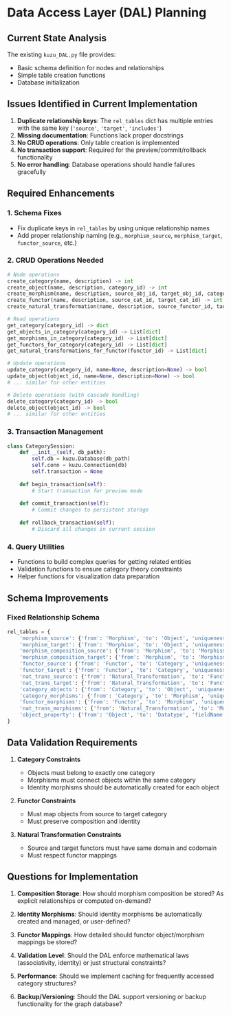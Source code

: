 # Data Access Layer (DAL) Planning

## Current State Analysis

The existing `kuzu_DAL.py` file provides:
- Basic schema definition for nodes and relationships
- Simple table creation functions
- Database initialization

## Issues Identified in Current Implementation

1. **Duplicate relationship keys**: The `rel_tables` dict has multiple entries with the same key (`'source'`, `'target'`, `'includes'`)
2. **Missing documentation**: Functions lack proper docstrings
3. **No CRUD operations**: Only table creation is implemented
4. **No transaction support**: Required for the preview/commit/rollback functionality
5. **No error handling**: Database operations should handle failures gracefully

## Required Enhancements

### 1. Schema Fixes
- Fix duplicate keys in `rel_tables` by using unique relationship names
- Add proper relationship naming (e.g., `morphism_source`, `morphism_target`, `functor_source`, etc.)

### 2. CRUD Operations Needed
```python
# Node operations
create_category(name, description) -> int
create_object(name, description, category_id) -> int
create_morphism(name, description, source_obj_id, target_obj_id, category_id) -> int
create_functor(name, description, source_cat_id, target_cat_id) -> int
create_natural_transformation(name, description, source_functor_id, target_functor_id) -> int

# Read operations
get_category(category_id) -> dict
get_objects_in_category(category_id) -> List[dict]
get_morphisms_in_category(category_id) -> List[dict]
get_functors_for_category(category_id) -> List[dict]
get_natural_transformations_for_functor(functor_id) -> List[dict]

# Update operations
update_category(category_id, name=None, description=None) -> bool
update_object(object_id, name=None, description=None) -> bool
# ... similar for other entities

# Delete operations (with cascade handling)
delete_category(category_id) -> bool
delete_object(object_id) -> bool
# ... similar for other entities
```

### 3. Transaction Management
```python
class CategorySession:
    def __init__(self, db_path):
        self.db = kuzu.Database(db_path)
        self.conn = kuzu.Connection(db)
        self.transaction = None
    
    def begin_transaction(self):
        # Start transaction for preview mode
    
    def commit_transaction(self):
        # Commit changes to persistent storage
    
    def rollback_transaction(self):
        # Discard all changes in current session
```

### 4. Query Utilities
- Functions to build complex queries for getting related entities
- Validation functions to ensure category theory constraints
- Helper functions for visualization data preparation

## Schema Improvements

### Fixed Relationship Schema
```python
rel_tables = {
    'morphism_source': {'from': 'Morphism', 'to': 'Object', 'uniqueness': 'MANY_ONE'},
    'morphism_target': {'from': 'Morphism', 'to': 'Object', 'uniqueness': 'MANY_ONE'},
    'morphism_composition_source': {'from': 'Morphism', 'to': 'Morphism', 'uniqueness': 'MANY_ONE'},
    'morphism_composition_target': {'from': 'Morphism', 'to': 'Morphism', 'uniqueness': 'MANY_ONE'},
    'functor_source': {'from': 'Functor', 'to': 'Category', 'uniqueness': 'MANY_ONE'},
    'functor_target': {'from': 'Functor', 'to': 'Category', 'uniqueness': 'MANY_ONE'},
    'nat_trans_source': {'from': 'Natural_Transformation', 'to': 'Functor', 'uniqueness': 'MANY_ONE'},
    'nat_trans_target': {'from': 'Natural_Transformation', 'to': 'Functor', 'uniqueness': 'MANY_ONE'},
    'category_objects': {'from': 'Category', 'to': 'Object', 'uniqueness': 'ONE_MANY'},
    'category_morphisms': {'from': 'Category', 'to': 'Morphism', 'uniqueness': 'ONE_MANY'},
    'functor_morphisms': {'from': 'Functor', 'to': 'Morphism', 'uniqueness': 'ONE_MANY'},
    'nat_trans_morphisms': {'from': 'Natural_Transformation', 'to': 'Morphism', 'uniqueness': 'ONE_MANY'},
    'object_property': {'from': 'Object', 'to': 'Datatype', 'fieldName': 'STRING'}
}
```

## Data Validation Requirements

1. **Category Constraints**
   - Objects must belong to exactly one category
   - Morphisms must connect objects within the same category
   - Identity morphisms should be automatically created for each object

2. **Functor Constraints**
   - Must map objects from source to target category
   - Must preserve composition and identity

3. **Natural Transformation Constraints**
   - Source and target functors must have same domain and codomain
   - Must respect functor mappings

## Questions for Implementation

1. **Composition Storage**: How should morphism composition be stored? As explicit relationships or computed on-demand?

2. **Identity Morphisms**: Should identity morphisms be automatically created and managed, or user-defined?

3. **Functor Mappings**: How detailed should functor object/morphism mappings be stored?

4. **Validation Level**: Should the DAL enforce mathematical laws (associativity, identity) or just structural constraints?

5. **Performance**: Should we implement caching for frequently accessed category structures?

6. **Backup/Versioning**: Should the DAL support versioning or backup functionality for the graph database?
